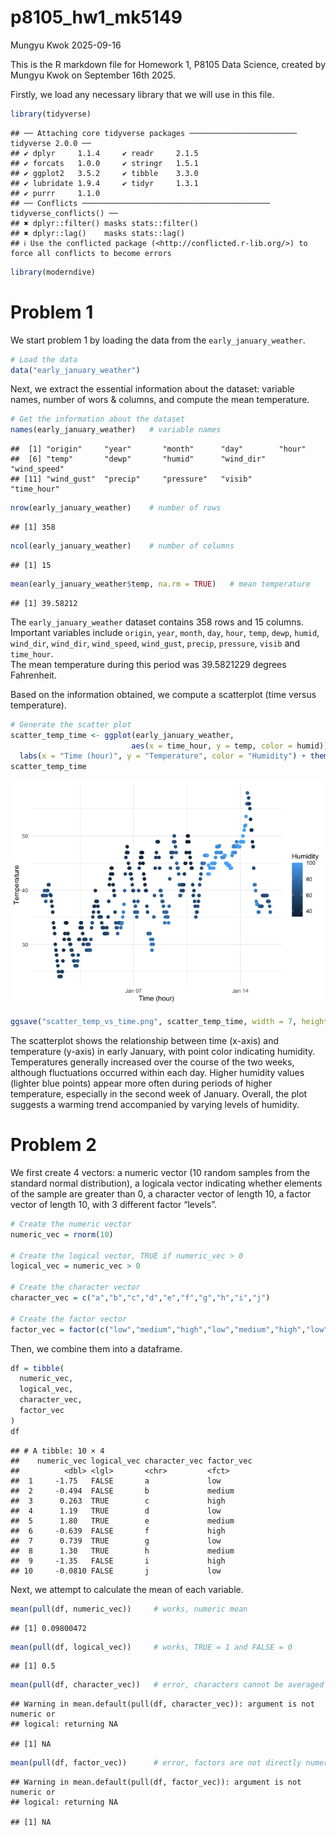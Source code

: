p8105_hw1_mk5149
================
Mungyu Kwok
2025-09-16

This is the R markdown file for Homework 1, P8105 Data Science, created
by Mungyu Kwok on September 16th 2025.

Firstly, we load any necessary library that we will use in this file.

``` r
library(tidyverse)
```

    ## ── Attaching core tidyverse packages ──────────────────────── tidyverse 2.0.0 ──
    ## ✔ dplyr     1.1.4     ✔ readr     2.1.5
    ## ✔ forcats   1.0.0     ✔ stringr   1.5.1
    ## ✔ ggplot2   3.5.2     ✔ tibble    3.3.0
    ## ✔ lubridate 1.9.4     ✔ tidyr     1.3.1
    ## ✔ purrr     1.1.0     
    ## ── Conflicts ────────────────────────────────────────── tidyverse_conflicts() ──
    ## ✖ dplyr::filter() masks stats::filter()
    ## ✖ dplyr::lag()    masks stats::lag()
    ## ℹ Use the conflicted package (<http://conflicted.r-lib.org/>) to force all conflicts to become errors

``` r
library(moderndive)
```

# Problem 1

We start problem 1 by loading the data from the `early_january_weather`.

``` r
# Load the data
data("early_january_weather")
```

Next, we extract the essential information about the dataset: variable
names, number of wors & columns, and compute the mean temperature.

``` r
# Get the information about the dataset
names(early_january_weather)   # variable names
```

    ##  [1] "origin"     "year"       "month"      "day"        "hour"      
    ##  [6] "temp"       "dewp"       "humid"      "wind_dir"   "wind_speed"
    ## [11] "wind_gust"  "precip"     "pressure"   "visib"      "time_hour"

``` r
nrow(early_january_weather)    # number of rows
```

    ## [1] 358

``` r
ncol(early_january_weather)    # number of columns
```

    ## [1] 15

``` r
mean(early_january_weather$temp, na.rm = TRUE)   # mean temperature
```

    ## [1] 39.58212

The `early_january_weather` dataset contains 358 rows and 15 columns.  
Important variables include `origin`, `year`, `month`, `day`, `hour`,
`temp`, `dewp`, `humid`, `wind_dir`, `wind_dir`, `wind_speed`,
`wind_gust`, `precip`, `pressure`, `visib` and `time_hour`.  
The mean temperature during this period was 39.5821229 degrees
Fahrenheit.

Based on the information obtained, we compute a scatterplot (time versus
temperature).

``` r
# Generate the scatter plot
scatter_temp_time <- ggplot(early_january_weather, 
                           aes(x = time_hour, y = temp, color = humid)) + geom_point(size = 2) + 
  labs(x = "Time (hour)", y = "Temperature", color = "Humidity") + theme_minimal()
scatter_temp_time
```

![](p8105_hw1_mk5149_files/figure-gfm/unnamed-chunk-4-1.png)<!-- -->

``` r
ggsave("scatter_temp_vs_time.png", scatter_temp_time, width = 7, height = 4)
```

The scatterplot shows the relationship between time (x-axis) and
temperature (y-axis) in early January, with point color indicating
humidity. Temperatures generally increased over the course of the two
weeks, although fluctuations occurred within each day. Higher humidity
values (lighter blue points) appear more often during periods of higher
temperature, especially in the second week of January. Overall, the plot
suggests a warming trend accompanied by varying levels of humidity.

# Problem 2

We first create 4 vectors: a numeric vector (10 random samples from the
standard normal distribution), a logicala vector indicating whether
elements of the sample are greater than 0, a character vector of length
10, a factor vector of length 10, with 3 different factor “levels”.

``` r
# Create the numeric vector
numeric_vec = rnorm(10)

# Create the logical vector, TRUE if numeric_vec > 0
logical_vec = numeric_vec > 0

# Create the character vector
character_vec = c("a","b","c","d","e","f","g","h","i","j")

# Create the factor vector
factor_vec = factor(c("low","medium","high","low","medium","high","low","medium","high","low"))
```

Then, we combine them into a dataframe.

``` r
df = tibble(
  numeric_vec,
  logical_vec,
  character_vec,
  factor_vec
)
df
```

    ## # A tibble: 10 × 4
    ##    numeric_vec logical_vec character_vec factor_vec
    ##          <dbl> <lgl>       <chr>         <fct>     
    ##  1     -1.75   FALSE       a             low       
    ##  2     -0.494  FALSE       b             medium    
    ##  3      0.263  TRUE        c             high      
    ##  4      1.19   TRUE        d             low       
    ##  5      1.80   TRUE        e             medium    
    ##  6     -0.639  FALSE       f             high      
    ##  7      0.739  TRUE        g             low       
    ##  8      1.30   TRUE        h             medium    
    ##  9     -1.35   FALSE       i             high      
    ## 10     -0.0810 FALSE       j             low

Next, we attempt to calculate the mean of each variable.

``` r
mean(pull(df, numeric_vec))     # works, numeric mean
```

    ## [1] 0.09800472

``` r
mean(pull(df, logical_vec))     # works, TRUE = 1 and FALSE = 0
```

    ## [1] 0.5

``` r
mean(pull(df, character_vec))   # error, characters cannot be averaged
```

    ## Warning in mean.default(pull(df, character_vec)): argument is not numeric or
    ## logical: returning NA

    ## [1] NA

``` r
mean(pull(df, factor_vec))      # error, factors are not directly numeric
```

    ## Warning in mean.default(pull(df, factor_vec)): argument is not numeric or
    ## logical: returning NA

    ## [1] NA
